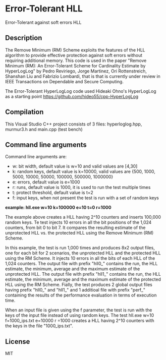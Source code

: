 # Error-Tolerant HLL
Error-Tolerant against soft errors HLL

## Description
The Remove Minimum (RM) Scheme exploits the features of the HLL algorithm to provide effective protection against soft errors without
requiring additional memory. This code is used in the paper "Remove Minimum (RM): An Error-Tolerant Scheme for Cardinality Estimate by HyperLogLog" by Pedro Reviriego, Jorge Martinez, Ori Rottenstreich, Shanshan Liu and Fabrizio Lombardi, that is that is currently under review in IEEE Transactions on Dependable and Secure Computing.

The Error-Tolerant HyperLogLog code used Hideaki Ohno's HyperLogLog as a starting point https://github.com/hideo55/cpp-HyperLogLog

## Compilation
This Visual Studio C++ project consists of 3 files: hyperloglog.hpp, murmur3.h and main.cpp (test bench)

## Command line arguments
Command line arguments are:

- w: bit width, default value is w=10 and valid values are [4,30]
- k: random keys, default value is k=10000, valid values are {500, 1000, 5000, 10000, 50000, 100000, 500000, 1000000}
- e: errors, default value is e=1000
- r: runs, default value is 1000, it is used to run the test multiple times
- t: protect threshold, default value is t=2
- f: input keys, when not present the test is run with a set of random keys

**example: hll.exe w=10 k=100000 e=10 t=0 r=1000**

The example above creates a HLL having 2^10 counters and inserts 100,000 random keys. Te test injects 10 errors in all the bit positions of the 1,024 counters, from bit 0 to bit 7. It compares the resulting estimate of the unprotected HLL vs. the protected HLL using the Remove Minimum (RM) Scheme.

In this example, the test is run 1,000 times and produces 8x2 output files, one for each bit for 2 scenarios, the unprotected HLL and the protected HLL using the RM Scheme. It injects 10 errors in all the bits of each HLL of the 1,024 counters. The output file with prefix "hll0_" contains the run, the HLL estimate, the minimum, average and the maximum estimate of the unprotected HLL. The output file with prefix "hll1_" contains the run, the HLL estimate, the minimum, average and the maximum estimate of the protected HLL using the RM Scheme. Fially, the test produces 2 global output files having prefix "hll0_" and "hll1_" and 1 additioal file with prefix "perf_" containing the results of the performance evaluation in terms of execution time.

When an input file is given using the f parameter, the test is run with the keys of the input file instead of using random keys. The test hll.exe w=10 f=1000_ips.txt e=10000 r =1000 creates a HLL having 2^10 counters with the keys in the file "1000_ips.txt".

## License

MIT

